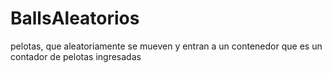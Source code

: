 # BallsAleatorios
pelotas, que aleatoriamente se mueven y entran a un contenedor que es un contador de pelotas ingresadas
